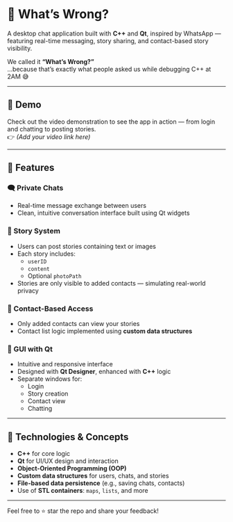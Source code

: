 # 💬 What’s Wrong?

A desktop chat application built with **C++** and **Qt**, inspired by WhatsApp — featuring real-time messaging, story sharing, and contact-based story visibility.

We called it **“What’s Wrong?”**  
...because that’s exactly what people asked us while debugging C++ at 2AM 😅

---

## 🎥 Demo

Check out the video demonstration to see the app in action — from login and chatting to posting stories.  
👉 *(Add your video link here)*

---

## 🚀 Features

### 🗨️ Private Chats
- Real-time message exchange between users  
- Clean, intuitive conversation interface built using Qt widgets

### 📸 Story System
- Users can post stories containing text or images  
- Each story includes:
  - `userID`  
  - `content`  
  - Optional `photoPath`  
- Stories are only visible to added contacts — simulating real-world privacy

### 👥 Contact-Based Access
- Only added contacts can view your stories  
- Contact list logic implemented using **custom data structures**

### 🧼 GUI with Qt
- Intuitive and responsive interface  
- Designed with **Qt Designer**, enhanced with **C++** logic  
- Separate windows for:
  - Login  
  - Story creation  
  - Contact view  
  - Chatting  

---

## 🧠 Technologies & Concepts

- **C++** for core logic  
- **Qt** for UI/UX design and interaction  
- **Object-Oriented Programming (OOP)**  
- **Custom data structures** for users, chats, and stories  
- **File-based data persistence** (e.g., saving chats, contacts)  
- Use of **STL containers**: `maps`, `lists`, and more  

---

Feel free to ⭐ star the repo and share your feedback!
